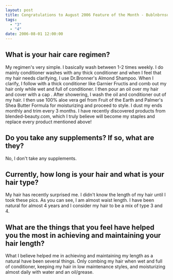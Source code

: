 ```yaml
---
layout: post
title: Congratulations to August 2006 Feature of the Month - Bublnbrnsuga
tags:
  - "3"
  - "4"
date: 2006-08-01 12:00:00
---
```

## What is your hair care regimen?

My regimen's very simple. I basically wash between 1-2 times weekly. I do mainly conditioner washes with any thick conditioner
and when I feel that my hair needs clarifying, I use Dr.Bronner's Almond Shampoo. When I clarify, I follow with a thick conditioner like Garnier Fructis and comb out my hair only while wet and full of conditioner. I then pour an oil over my hair and cover with a cap . After showering, I wash the oil and conditioner out of my hair. I then use 100% aloe vera gel from Fruit of the Earth and Palmer's Shea Butter Formula for moisturizing and proceed to style. I dust my ends monthly and trim every 3 months. I have recently discovered products from blended-beauty.com, which I truly believe will become my staples and replace every product mentioned above!

## Do you take any supplements? If so, what are they?

No, I don't take any supplements.

## Currently, how long is your hair and what is your hair type?

My hair has recently surprised me. I didn't know the length of my hair until I took these pics. As you can see, I am almost waist length. I have been natural for almost 4 years and I consider my hair to be a mix of type 3 and 4.

## What are the things that you feel have helped you the most in achieving and maintaining your hair length?

What I believe helped me in achieving and maintaining my length as a natural have been several things. Only combing my hair when wet and full of conditioner, keeping my hair in low maintenance styles, and moisturizing almost daily with water and an oil/grease.
